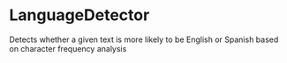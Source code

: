 # LanguageDetector
Detects whether a given text is more likely to be English or Spanish based on character frequency analysis

